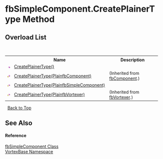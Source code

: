 # fbSimpleComponent.CreatePlainerType Method 
 


## Overload List
&nbsp;<table><tr><th></th><th>Name</th><th>Description</th></tr><tr><td>![Public method](media/pubmethod.gif "Public method")</td><td><a href="M_VortexBase_fbSimpleComponent_CreatePlainerType.md">CreatePlainerType()</a></td><td /></tr><tr><td>![Protected method](media/protmethod.gif "Protected method")</td><td><a href="M_VortexBase_fbComponent_CreatePlainerType_1.md">CreatePlainerType(PlainfbComponent)</a></td><td> (Inherited from <a href="T_VortexBase_fbComponent.md">fbComponent</a>.)</td></tr><tr><td>![Protected method](media/protmethod.gif "Protected method")</td><td><a href="M_VortexBase_fbSimpleComponent_CreatePlainerType_1.md">CreatePlainerType(PlainfbSimpleComponent)</a></td><td /></tr><tr><td>![Protected method](media/protmethod.gif "Protected method")</td><td><a href="M_VortexBase_fbVortexer_CreatePlainerType_1.md">CreatePlainerType(PlainfbVortexer)</a></td><td> (Inherited from <a href="T_VortexBase_fbVortexer.md">fbVortexer</a>.)</td></tr></table>&nbsp;
<a href="#fbsimplecomponent.createplainertype-method">Back to Top</a>

## See Also


#### Reference
<a href="T_VortexBase_fbSimpleComponent.md">fbSimpleComponent Class</a><br /><a href="N_VortexBase.md">VortexBase Namespace</a><br />